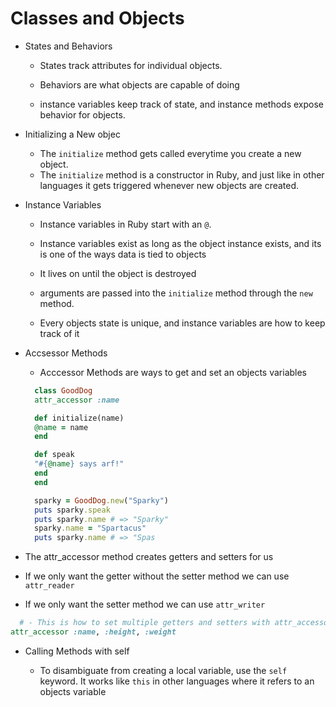 # Classes and Objects

- States and Behaviors

  - States track attributes for individual objects.
  - Behaviors are what objects are capable of doing

  - instance variables keep track of state, and instance methods expose behavior for objects.

- Initializing a New objec

  - The `initialize` method gets called everytime you create a new object.
  - The `initialize` method is a constructor in Ruby, and just like in other languages it gets triggered whenever new objects are created.

- Instance Variables

  - Instance variables in Ruby start with an `@`.
  - Instance variables exist as long as the object instance exists, and its is one of the ways data is tied to objects
  - It lives on until the object is destroyed
  - arguments are passed into the `initialize` method through the `new` method.

  - Every objects state is unique, and instance variables are how to keep track of it

- Accsessor Methods

  - Acccessor Methods are ways to get and set an objects variables

  ```Ruby
    class GoodDog
    attr_accessor :name

    def initialize(name)
    @name = name
    end

    def speak
    "#{@name} says arf!"
    end
    end

    sparky = GoodDog.new("Sparky")
    puts sparky.speak
    puts sparky.name # => "Sparky"
    sparky.name = "Spartacus"
    puts sparky.name # => "Spas
  ```

- The attr_accessor method creates getters and setters for us

- If we only want the getter without the setter method we can use `attr_reader`

- If we only want the setter method we can use `attr_writer`

```Ruby
  # - This is how to set multiple getters and setters with attr_accessor
attr_accessor :name, :height, :weight
```

- Calling Methods with self

  - To disambiguate from creating a local variable, use the `self` keyword. It works like `this` in other languages where it refers to an objects variable
